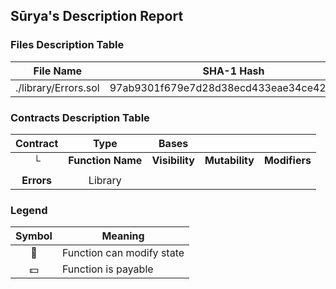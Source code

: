 ## Sūrya's Description Report

### Files Description Table


|  File Name  |  SHA-1 Hash  |
|-------------|--------------|
| ./library/Errors.sol | 97ab9301f679e7d28d38ecd433eae34ce42c4439 |


### Contracts Description Table


|  Contract  |         Type        |       Bases      |                  |                 |
|:----------:|:-------------------:|:----------------:|:----------------:|:---------------:|
|     └      |  **Function Name**  |  **Visibility**  |  **Mutability**  |  **Modifiers**  |
||||||
| **Errors** | Library |  |||


### Legend

|  Symbol  |  Meaning  |
|:--------:|-----------|
|    🛑    | Function can modify state |
|    💵    | Function is payable |
